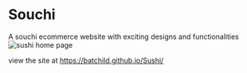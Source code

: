 # Souchi
A souchi ecommerce website with exciting designs and functionalities
![sushi home page](https://github.com/batchild/Sushi/assets/73508629/5adaaa4d-7f0a-4e3f-95b1-ca20b5f75123)

view the site at https://batchild.github.io/Sushi/
